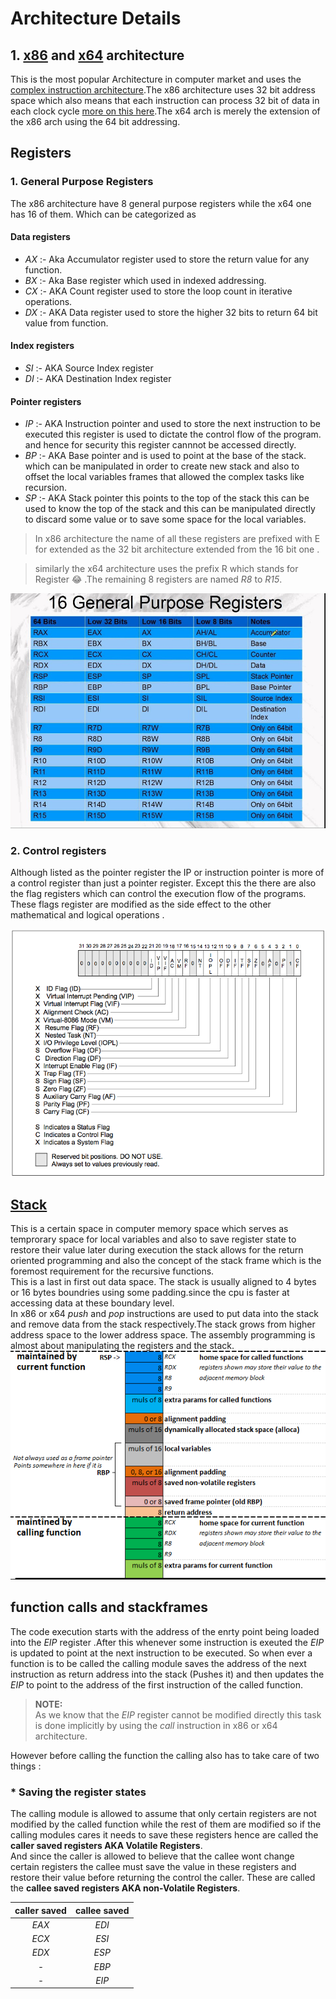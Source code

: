 # Architecture Details

## 1. [x86](https://en.wikipedia.org/wiki/X86) and [x64](https://en.wikipedia.org/wiki/X86-64) architecture
This is the most popular Architecture in computer market and uses the [complex instruction architecture](https://en.wikipedia.org/wiki/Complex_instruction_set_computer).The x86 architecture uses 32 bit address space which also means that each instruction can process 32 bit of data in each clock cycle [more on this here](https://www.techopedia.com/definition/289/32-bit).The x64 arch is merely the extension of the x86 arch using the 64 bit addressing.

## Registers 
### 1. General Purpose Registers 
The x86 architecture have 8 general purpose registers while the x64 one has 16 of them. Which can be categorized as 
#### Data registers  
* _AX_ :- Aka Accumulator register used to store the return value for any function.  
* _BX_ :- Aka Base register which used in indexed addressing.  
* _CX_ :- AKA Count register used to store the loop count in iterative operations.
* _DX_ :- AKA Data register used to store the higher 32 bits to return 64 bit value from function. 
#### Index registers
* _SI_ :- AKA Source Index register
* _DI_ :- AKA Destination Index register
#### Pointer registers
* _IP_ :- AKA Instruction pointer and used to store the next instruction to be executed this register is used to dictate the control flow of the program. and hence for security this register cannnot be accessed directly.  
* _BP_ :- AKA Base pointer and is used to point at the base of the stack. which can be manipulated in order to create new stack and also to offset the local variables frames that allowed the complex tasks like recursion. 
* _SP_ :- AKA Stack pointer this points to the top of the stack this can be used to know the top of the stack and this can be manipulated directly to discard some value or to save some space for the local variables.    

> In x86 architecture the name of all these registers are prefixed with E for extended as the 32 bit architecture extended from the 16 bit one .


> similarly the x64 architecture uses the prefix R which stands for Register :joy: .The remaining 8 registers are named _R8_  to _R15_.

![x64 general purpose registers](assets/x64reg.jpg)  


### 2. Control registers 
Although listed as the pointer register the IP or instruction pointer is more of a control register than just a pointer register. Except this the there are also the flag registers which can control the execution flow of the programs.  
These flags register are modified as the side effect to the other mathematical and logical operations .


![x86/64 flag registers](assets/x86-64flags.png)  


## [Stack](https://en.wikipedia.org/wiki/Call_stack)  
This is a certain space in computer memory space which serves as temprorary space for local variables and also to save register state to restore their value later during execution the stack allows for the return oriented programming and also the concept of the stack frame which is the foremost requirement for the recursive functions.  
This is a last in first out data space. The stack is usually aligned to 4 bytes or 16 bytes boundries using some padding.since the cpu is faster at accessing data at these boundary level.  
In x86 or x64  _push_ and _pop_ instructions are used to put data into the stack and remove data from the stack respectively.The stack grows from higher address space to the lower address space.
The assembly programming is almost about manipulating the registers and the stack.
![stack and stack frame in image](assets/stack_and_stackframe.png)

## function calls and stackframes
The code execution starts with the address of the enrty point being loaded into the _EIP_ register .After this whenever some instruction is exeuted the _EIP_ is updated to point at the next instruction to be executed. So when ever a function is to be called the calling module saves the address of the next instruction as return address into the stack (Pushes it) and then updates the _EIP_ to point to the address of the first instruction of the called function.
> __NOTE:__  
As we know  that the _EIP_ register cannot be modified directly this task is done implicitly by using the _call_ instruction in x86 or x64 architecture.

However before calling the function the calling also has to take care of two things :  
### * Saving the register states
The calling module is allowed to assume that only certain registers are not modified by the called function while the rest of them are modified so if the calling modules cares it needs to save these registers hence are called the __caller saved registers AKA Volatile Registers__.  
And since the caller is allowed to believe that the callee wont change certain registers the callee must save the value in these registers and restore their value before returning the control the caller.
These are called the __callee saved registers AKA non-Volatile Registers__.

| caller saved | callee saved |  
|:-------------:|:-----------:|
| _EAX_         |   _EDI_  |
| _ECX_         |   _ESI_  |
| _EDX_         |   _ESP_  |
| -            |   _EBP_  |
| -            |   _EIP_  |


